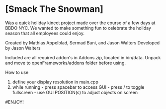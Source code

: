 # [Smack The Snowman]
Was a quick holiday kinect project made over the course of a few days at BBDO NYC.
We wanted to make something fun to celebrate the holiday season that all employees could enjoy.

Created by Mathias Appelblad, Sermad Buni, and Jason Walters
Developed by Jason Walters

Included are all required addon's in Addons.zip, located in bin/data.
Unpack and move to openFrameworks/addons folder before using.

How to use
1.  define your display resolution in main.cpp
2.  while running - press spacebar to access GUI
                  - press / to toggle fullscreen
                  - use GUI POSITION(s) to adjust objects on screen
                  
#ENJOY!